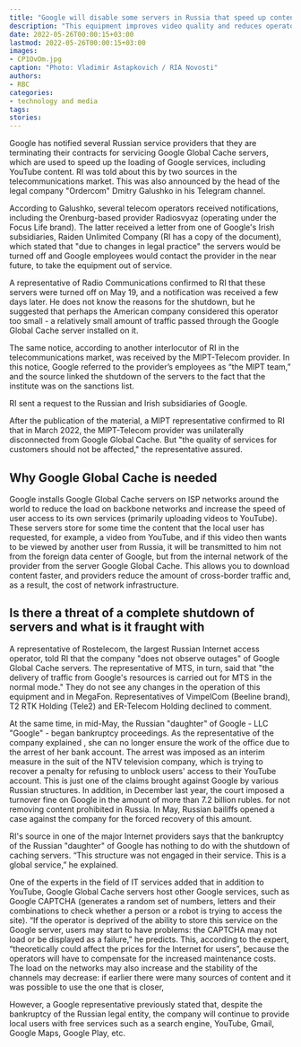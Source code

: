 ```yaml
---
title: "Google will disable some servers in Russia that speed up content loading"
description: "This equipment improves video quality and reduces operators' costs. Some Russian ISPs have received server downtime notifications from Google, which speed up the loading of the company's services. On the networks of the largest operators, this equipment continues to work."
date: 2022-05-26T00:00:15+03:00
lastmod: 2022-05-26T00:00:15+03:00
images:
- CP1OvOm.jpg
caption: "Photo: Vladimir Astapkovich / RIA Novosti"
authors:
- RBC
categories:
- technology and media
tags:
stories:
---
```


Google has notified several Russian service providers that they are terminating their contracts for servicing Google Global Cache servers, which are used to speed up the loading of Google services, including YouTube content. RI was told about this by two sources in the telecommunications market. This was also announced by the head of the legal company "Ordercom" Dmitry Galushko in his Telegram channel.

According to Galushko, several telecom operators received notifications, including the Orenburg-based provider Radiosvyaz (operating under the Focus Life brand). The latter received a letter from one of Google's Irish subsidiaries, Raiden Unlimited Company (RI has a copy of the document), which stated that "due to changes in legal practice" the servers would be turned off and Google employees would contact the provider in the near future, to take the equipment out of service.

A representative of Radio Communications confirmed to RI that these servers were turned off on May 19, and a notification was received a few days later. He does not know the reasons for the shutdown, but he suggested that perhaps the American company considered this operator too small - a relatively small amount of traffic passed through the Google Global Cache server installed on it.

The same notice, according to another interlocutor of RI in the telecommunications market, was received by the MIPT-Telecom provider. In this notice, Google referred to the provider’s employees as “the MIPT team,” and the source linked the shutdown of the servers to the fact that the institute was on the sanctions list.

RI sent a request to the Russian and Irish subsidiaries of Google.

After the publication of the material, a MIPT representative confirmed to RI that in March 2022, the MIPT-Telecom provider was unilaterally disconnected from Google Global Cache. But "the quality of services for customers should not be affected," the representative assured.

## Why Google Global Cache is needed

Google installs Google Global Cache servers on ISP networks around the world to reduce the load on backbone networks and increase the speed of user access to its own services (primarily uploading videos to YouTube). These servers store for some time the content that the local user has requested, for example, a video from YouTube, and if this video then wants to be viewed by another user from Russia, it will be transmitted to him not from the foreign data center of Google, but from the internal network of the provider from the server Google Global Cache. This allows you to download content faster, and providers reduce the amount of cross-border traffic and, as a result, the cost of network infrastructure.

## Is there a threat of a complete shutdown of servers and what is it fraught with

A representative of Rostelecom, the largest Russian Internet access operator, told RI that the company "does not observe outages" of Google Global Cache servers. The representative of MTS, in turn, said that "the delivery of traffic from Google's resources is carried out for MTS in the normal mode." They do not see any changes in the operation of this equipment and in MegaFon. Representatives of VimpelCom (Beeline brand), T2 RTK Holding (Tele2) and ER-Telecom Holding declined to comment.

At the same time, in mid-May, the Russian "daughter" of Google - LLC "Google" - began bankruptcy proceedings. As the representative of the company explained , she can no longer ensure the work of the office due to the arrest of her bank account. The arrest was imposed as an interim measure in the suit of the NTV television company, which is trying to recover a penalty for refusing to unblock users' access to their YouTube account. This is just one of the claims brought against Google by various Russian structures. In addition, in December last year, the court imposed a turnover fine on Google in the amount of more than 7.2 billion rubles. for not removing content prohibited in Russia. In May, Russian bailiffs opened a case against the company for the forced recovery of this amount.

RI's source in one of the major Internet providers says that the bankruptcy of the Russian "daughter" of Google has nothing to do with the shutdown of caching servers. “This structure was not engaged in their service. This is a global service,” he explained.

One of the experts in the field of IT services added that in addition to YouTube, Google Global Cache servers host other Google services, such as Google CAPTCHA (generates a random set of numbers, letters and their combinations to check whether a person or a robot is trying to access the site). “If the operator is deprived of the ability to store this service on the Google server, users may start to have problems: the CAPTCHA may not load or be displayed as a failure,” he predicts. This, according to the expert, “theoretically could affect the prices for the Internet for users”, because the operators will have to compensate for the increased maintenance costs. The load on the networks may also increase and the stability of the channels may decrease: if earlier there were many sources of content and it was possible to use the one that is closer,

However, a Google representative previously stated that, despite the bankruptcy of the Russian legal entity, the company will continue to provide local users with free services such as a search engine, YouTube, Gmail, Google Maps, Google Play, etc.


